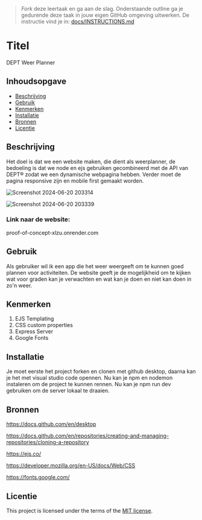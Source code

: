 > _Fork_ deze leertaak en ga aan de slag. Onderstaande outline ga je gedurende deze taak in jouw eigen GitHub omgeving uitwerken. De instructie vind je in: [docs/INSTRUCTIONS.md](docs/INSTRUCTIONS.md)

# Titel
<!-- Geef je project een titel en schrijf in één zin wat het is -->
DEPT Weer Planner

## Inhoudsopgave

  * [Beschrijving](#beschrijving)
  * [Gebruik](#gebruik)
  * [Kenmerken](#kenmerken)
  * [Installatie](#installatie)
  * [Bronnen](#bronnen)
  * [Licentie](#licentie)

## Beschrijving
<!-- Bij Beschrijving staat kort beschreven wat voor project het is en wat je hebt gemaakt -->
<!-- Voeg een mooie poster visual toe 📸 -->
<!-- Voeg een link toe naar Github Pages 🌐-->

Het doel is dat we een website maken, die dient als weerplanner, de bedoeling is dat we node en ejs gebruiken gecombineerd met de API van DEPT® zodat we een dynamische webpagina hebben. Verder moet de pagina responsive zijn en mobile first gemaakt worden.

![Screenshot 2024-06-20 203314](https://github.com/Abeeryu/proof-of-concept/assets/144008500/8fbb99db-6a02-4485-8c11-35bb61ac9555)

![Screenshot 2024-06-20 203339](https://github.com/Abeeryu/proof-of-concept/assets/144008500/08c0dbc9-39dc-4620-99f8-e63de90ba244)

### Link naar de website:

proof-of-concept-xlzu.onrender.com

## Gebruik
<!-- Bij Gebruik staat de user story, hoe het werkt en wat je er mee kan. -->

Als gebruiker wil ik een app die het weer weergeeft om te kunnen goed plannen voor activiteiten. De website geeft je de mogelijkheid om te kijken wat voor graden kan je verwachten en wat kan je doen en niet kan doen in zo'n weer.

## Kenmerken
<!-- Bij Kenmerken staat welke technieken zijn gebruikt en hoe. Wat is de HTML structuur? Wat zijn de belangrijkste dingen in CSS? Wat is er met JS gedaan en hoe? Misschien heb je iets met NodeJS gedaan, of heb je een framwork of library gebruikt? -->

1. EJS Templating
2. CSS custom properties
3. Express Server
4. Google Fonts

## Installatie
<!-- Bij Instalatie staat hoe een andere developer aan jouw repo kan werken -->

Je moet eerste het project forken en clonen met github desktop, daarna  kan je het met visual studio code opennen. Nu kan je npm en nodemon instaleren om de project te kunnen rennen. Nu kan je npm run dev gebruiken om de server lokaal te draaien.

## Bronnen

https://docs.github.com/en/desktop

https://docs.github.com/en/repositories/creating-and-managing-repositories/cloning-a-repository

https://ejs.co/

https://developer.mozilla.org/en-US/docs/Web/CSS

https://fonts.google.com/

## Licentie

This project is licensed under the terms of the [MIT license](./LICENSE).
